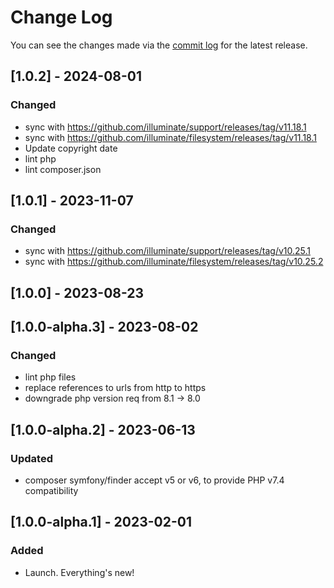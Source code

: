 # Change Log

You can see the changes made via the [commit log](https://github.com/themehybrid/hybrid-filesystem/commits/master) for the latest release.

## [1.0.2] - 2024-08-01

### Changed

- sync with https://github.com/illuminate/support/releases/tag/v11.18.1
- sync with https://github.com/illuminate/filesystem/releases/tag/v11.18.1
- Update copyright date
- lint php
- lint composer.json

## [1.0.1] - 2023-11-07

### Changed

- sync with https://github.com/illuminate/support/releases/tag/v10.25.1
- sync with https://github.com/illuminate/filesystem/releases/tag/v10.25.2

## [1.0.0] - 2023-08-23

## [1.0.0-alpha.3] - 2023-08-02

### Changed

- lint php files
- replace references to urls from http to https
- downgrade php version req from 8.1 -> 8.0

## [1.0.0-alpha.2] - 2023-06-13

### Updated

- composer symfony/finder accept v5 or v6, to provide PHP v7.4 compatibility

## [1.0.0-alpha.1] - 2023-02-01

### Added

- Launch.  Everything's new!
